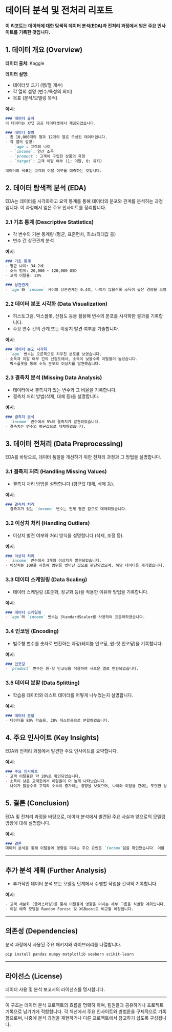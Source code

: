 # 데이터 분석 및 전처리 리포트

**이 리포트는 데이터에 대한 탐색적 데이터 분석(EDA)과 전처리 과정에서 얻은 주요 인사이트를 기록한 것입니다.**

## 1. 데이터 개요 (Overview)

**데이터 출처**: Kaggle

**데이터 설명**: 
  
  - 데이터셋 크기 (행/열 개수)
  - 각 열의 설명 (변수/특성의 의미)
  - 목표 (분석/모델링 목적)

**예시**:
```markdown
### 데이터 출처
이 데이터는 XYZ 공공 데이터셋에서 제공되었습니다.

### 데이터 설명
- 총 10,000개의 행과 12개의 열로 구성된 데이터입니다.
- 각 열의 설명:
  - `age`: 고객의 나이
  - `income`: 연간 소득
  - `product`: 고객이 구입한 상품의 유형
  - `target`: 고객 이탈 여부 (1: 이탈, 0: 유지)
  
데이터의 목표는 고객의 이탈 여부를 예측하는 것입니다.
```

## 2. 데이터 탐색적 분석 (EDA)

EDA는 데이터를 시각화하고 요약 통계를 통해 데이터의 분포와 관계를 분석하는 과정입니다. 이 과정에서 얻은 주요 인사이트를 정리합니다.

### 2.1 기초 통계 (Descriptive Statistics)
- 각 변수의 기본 통계량 (평균, 표준편차, 최소/최대값 등)
- 변수 간 상관관계 분석

**예시**:
```markdown
### 기초 통계
- 평균 나이: 34.2세
- 소득 범위: 20,000 ~ 120,000 USD
- 고객 이탈율: 20%

### 상관관계
- `age`와 `income` 사이의 상관관계는 0.4로, 나이가 많을수록 소득이 높은 경향을 보였습니다.
```

### 2.2 데이터 분포 시각화 (Data Visualization)
- 히스토그램, 박스플롯, 산점도 등을 활용해 변수의 분포를 시각화한 결과를 기록합니다.
- 주요 변수 간의 관계 또는 이상치 발견 여부를 기술합니다.

**예시**:
```markdown
### 데이터 분포 시각화
- `age` 변수는 오른쪽으로 치우친 분포를 보였습니다.
- 소득과 이탈 여부 간의 산점도에서, 소득이 낮을수록 이탈율이 높았습니다.
- 박스플롯을 통해 소득 분포의 이상치를 발견했습니다.
```

### 2.3 결측치 분석 (Missing Data Analysis)
- 데이터에서 결측치가 있는 변수와 그 비율을 기록합니다.
- 결측치 처리 방법(삭제, 대체 등)을 설명합니다.

**예시**:
```markdown
### 결측치 분석
- `income` 변수에서 5%의 결측치가 발견되었습니다.
- 결측치는 변수의 평균값으로 대체하였습니다.
```

## 3. 데이터 전처리 (Data Preprocessing)

EDA를 바탕으로, 데이터 품질을 개선하기 위한 전처리 과정과 그 방법을 설명합니다.

### 3.1 결측치 처리 (Handling Missing Values)
- 결측치 처리 방법을 설명합니다 (평균값 대체, 삭제 등).

**예시**:
```markdown
### 결측치 처리
- 결측치가 있는 `income` 변수는 전체 평균 값으로 대체되었습니다.
```

### 3.2 이상치 처리 (Handling Outliers)
- 이상치 발견 여부와 처리 방식을 설명합니다 (삭제, 조정 등).

**예시**:
```markdown
### 이상치 처리
- `income` 변수에서 3개의 이상치가 발견되었습니다.
- 이상치는 IQR을 사용해 범위를 벗어난 값으로 판단되었으며, 해당 데이터를 제거했습니다.
```

### 3.3 데이터 스케일링 (Data Scaling)
- 데이터 스케일링 (표준화, 정규화 등)을 적용한 이유와 방법을 기록합니다.

**예시**:
```markdown
### 데이터 스케일링
- `age`와 `income` 변수는 StandardScaler를 사용하여 표준화하였습니다.
```

### 3.4 인코딩 (Encoding)
- 범주형 변수를 숫자로 변환하는 과정(레이블 인코딩, 원-핫 인코딩)을 기록합니다.

**예시**:
```markdown
### 인코딩
- `product` 변수는 원-핫 인코딩을 적용하여 새로운 열로 변환되었습니다.
```

### 3.5 데이터 분할 (Data Splitting)
- 학습용 데이터와 테스트 데이터를 어떻게 나누었는지 설명합니다.

**예시**:
```markdown
### 데이터 분할
- 데이터를 80% 학습용, 20% 테스트용으로 분할하였습니다.
```

## 4. 주요 인사이트 (Key Insights)

EDA와 전처리 과정에서 발견한 주요 인사이트를 요약합니다.

**예시**:
```markdown
### 주요 인사이트
- 고객 이탈율은 약 20%로 확인되었습니다.
- 소득이 낮은 고객층에서 이탈율이 더 높게 나타났습니다.
- 나이가 많을수록 고객의 소득이 증가하는 경향을 보였으며, 나이와 이탈율 간에는 뚜렷한 상관관계가 없었습니다.
```

## 5. 결론 (Conclusion)

EDA 및 전처리 과정을 바탕으로, 데이터 분석에서 발견된 주요 사실과 앞으로의 모델링 방향에 대해 설명합니다.

**예시**:
```markdown
### 결론
데이터 분석을 통해 이탈율에 영향을 미치는 주요 요인은 `income`임을 확인했습니다. 이를 바탕으로 다음 단계에서는 소득을 중심으로 예측 모델을 개발할 예정입니다.
```

---

## 추가 분석 계획 (Further Analysis)

- 추가적인 데이터 분석 또는 모델링 단계에서 수행할 작업을 간략히 기록합니다.

**예시**:
```markdown
- 고객 세분화 (클러스터링)를 통해 이탈율에 영향을 미치는 세부 그룹을 식별할 계획입니다.
- 이탈 예측 모델을 Random Forest 및 XGBoost로 비교할 예정입니다.
```

---

## 의존성 (Dependencies)

분석 과정에서 사용된 주요 패키지와 라이브러리를 나열합니다.

```bash
pip install pandas numpy matplotlib seaborn scikit-learn
```

---

## 라이선스 (License)

데이터 사용 및 분석 보고서의 라이선스를 명시합니다.

---

이 구조는 데이터 분석 프로젝트의 흐름을 명확히 하며, 팀원들과 공유하거나 프로젝트 기록으로 남기기에 적합합니다. 각 섹션에서 주요 인사이트와 방법론을 구체적으로 기록함으로써, 나중에 분석 과정을 재현하거나 다른 프로젝트에서 참고하기 쉽도록 구성됩니다.
